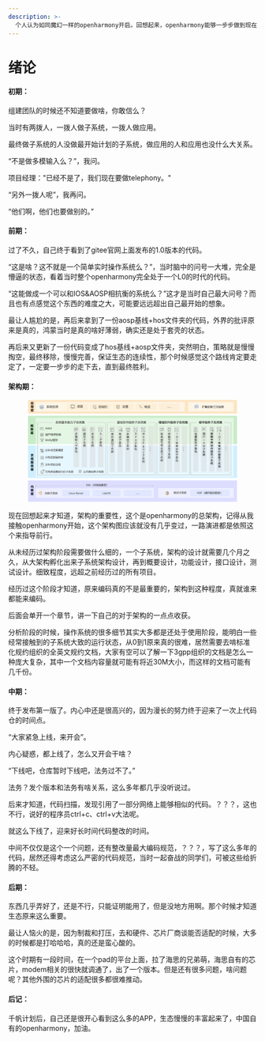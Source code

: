 ```yaml
---
description: >-
  个人认为如同魔幻一样的openharmony开启。回想起来，openharmony能够一步步做到现在的程度，真的太不容易了，摸索，困难，弯路太多了，我们如此，其他子系统的小伙伴也是一样。
---
```


# 绪论

#### 初期：

组建团队的时候还不知道要做啥，你敢信么？

当时有两拨人，一拨人做子系统，一拨人做应用。

最终做子系统的人没做最开始计划的子系统，做应用的人和应用也没什么大关系。

“不是做多模输入么？”，我问。

项目经理："已经不是了，我们现在要做telephony。"

“另外一拨人呢”，我再问。

“他们啊，他们也要做别的。”



#### 前期：

过了不久，自己终于看到了gitee官网上面发布的1.0版本的代码。

“这是啥？这不就是一个简单实时操作系统么？”，当时脑中的问号一大堆，完全是懵逼的状态，看着当时整个openharmony完全处于一个L0的时代的代码。

“这能做成一个可以和IOS\&AOSP相抗衡的系统么？”这才是当时自己最大问号？而且也有点感觉这个东西的难度之大，可能要远远超出自己最开始的想象。

最让人尴尬的是，再后来拿到了一份aosp基线+hos文件夹的代码，外界的批评原来是真的，鸿蒙当时是真的啥好薄弱，确实还是处于套壳的状态。

再后来又更新了一份代码变成了hos基线+aosp文件夹，突然明白，策略就是慢慢掏空，最终移除，慢慢完善，保证生态的连续性，那个时候感觉这个路线肯定要走定了，一定要一步步的走下去，直到最终胜利。



#### 架构期：

<figure><img src=".gitbook/assets/image (3).png" alt=""><figcaption></figcaption></figure>

现在回想起来才知道，架构的重要性，这个是openharmony的总架构，记得从我接触openharmony开始，这个架构图应该就没有几乎变过，一路演进都是依照这个来指导前行。

从未经历过架构阶段需要做什么细的，一个子系统，架构的设计就需要几个月之久，从大架构孵化出来子系统架构设计，再到概要设计，功能设计，接口设计，测试设计。细致程度，远超之前经历过的所有项目。

经历过这个阶段才知道，原来编码真的不是最重要的，架构到这种程度，真就谁来都能来编码。

后面会单开一个章节，讲一下自己的对于架构的一点点收获。

分析阶段的时候，操作系统的很多细节其实大多都是还处于使用阶段，能明白一些经常接触到的子系统大致的运行状态，从0到1原来真的很难，居然需要去啃标准化规约组织的全英文规约文档，大家有空可以了解一下3gpp组织的文档是怎么一种庞大复杂，其中一个文档内容量就可能有将近30M大小，而这样的文档可能有几千份。



#### 中期：

终于发布第一版了。内心中还是很高兴的，因为漫长的努力终于迎来了一次上代码仓的时间点。

“大家紧急上线，来开会”。

内心疑惑，都上线了，怎么又开会干啥？

“下线吧，仓库暂时下线吧，法务过不了。”

法务？发个版本和法务有啥关系，这么多年都几乎没听说过。

后来才知道，代码扫描，发现引用了一部分网络上能够相似的代码。？？？，这也不行，说好的程序员ctrl+c、ctrl+v大法呢。

就这么下线了，迎来好长时间代码整改的时间。

中间不仅仅是这个一个问题，还有整改量最大编码规范，？？？，写了这么多年的代码，居然还得考虑这么严密的代码规范，当时一起奋战的同学们，可被这些给折腾的不轻。



#### 后期：

东西几乎弄好了，还是不行，只能证明能用了，但是没地方用啊。那个时候才知道生态原来这么重要。

最让人恼火的是，因为制裁和打压，去和硬件、芯片厂商谈能否适配的时候，大多的时候都是打哈哈哈，真的还是蛮心酸的。

这个时期有一段时间，在一个pad的平台上面，拉了海思的兄弟萌，海思自有的芯片，modem相关的很快就调通了，出了一个版本。但是还有很多问题，啥问题呢？其他外围的芯片的适配很多都很难推动。



#### 后记：

千帆计划后，自己还是很开心看到这么多的APP，生态慢慢的丰富起来了，中国自有的openharmony，加油。










